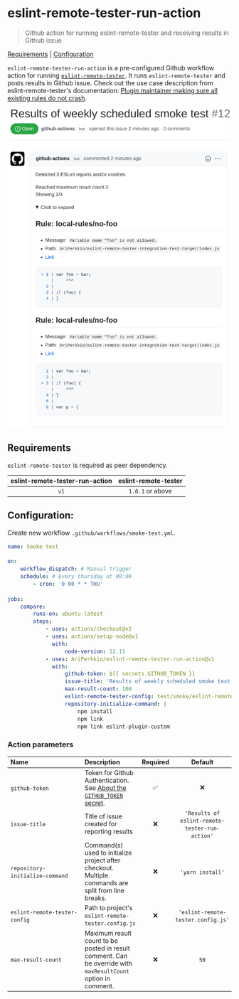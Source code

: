 # eslint-remote-tester-run-action

> Github action for running eslint-remote-tester and receiving results in Github issue

[Requirements](#requirements) | [Configuration](#configuration)

`eslint-remote-tester-run-action` is a pre-configured Github workflow action for running [`eslint-remote-tester`](https://github.com/AriPerkkio/eslint-remote-tester).
It runs `eslint-remote-tester` and posts results in Github issue.
Check out the use case description from eslint-remote-tester's documentation: [Plugin maintainer making sure all existing rules do not crash](https://github.com/AriPerkkio/eslint-remote-tester#plugin-maintainer-making-sure-all-existing-rules-do-not-crash).

<p align="center">
  <img width="640" src="https://raw.githubusercontent.com/AriPerkkio/eslint-remote-tester-run-action/HEAD/docs/demo.png">
</p>

## Requirements

`eslint-remote-tester` is required as peer dependency.

| eslint-remote-tester-run-action | eslint-remote-tester |
| :-----------------------------: | :------------------: |
|              `v1`               |   `1.0.1` or above   |

## Configuration:

Create new workflow `.github/workflows/smoke-test.yml`.

```yml
name: Smoke test

on:
    workflow_dispatch: # Manual trigger
    schedule: # Every thursday at 00:00
        - cron: '0 00 * * THU'

jobs:
    compare:
        runs-on: ubuntu-latest
        steps:
            - uses: actions/checkout@v2
            - uses: actions/setup-node@v1
              with:
                  node-version: 12.11
            - uses: AriPerkkio/eslint-remote-tester-run-action@v1
              with:
                  github-token: ${{ secrets.GITHUB_TOKEN }}
                  issue-title: 'Results of weekly scheduled smoke test'
                  max-result-count: 100
                  eslint-remote-tester-config: test/smoke/eslint-remote-tester.config.js
                  repository-initialize-command: |
                      npm install
                      npm link
                      npm link eslint-plugin-custom
```

### Action parameters

| Name&nbsp;&nbsp;&nbsp;&nbsp;&nbsp;&nbsp;&nbsp;&nbsp;&nbsp;&nbsp;&nbsp;&nbsp;&nbsp;&nbsp;&nbsp;&nbsp;&nbsp;&nbsp;&nbsp;&nbsp;&nbsp;&nbsp;&nbsp;&nbsp;&nbsp;&nbsp;&nbsp;&nbsp;&nbsp;&nbsp; | Description                                                                                                                                                                      |      Required      |                    Default                     | Example                                                         |
| :--------------------------------------------------------------------------------------------------------------------------------------------------------------------------------------- | :------------------------------------------------------------------------------------------------------------------------------------------------------------------------------- | :----------------: | :--------------------------------------------: | :-------------------------------------------------------------- |
| `github-token`                                                                                                                                                                           | Token for Github Authentication. See [About the `GITHUB_TOKEN` secret](https://docs.github.com/en/actions/reference/authentication-in-a-workflow#about-the-github_token-secret). | :white_check_mark: |                      :x:                       | `${{secrets.GITHUB_TOKEN}}`                                     |
| `issue-title`                                                                                                                                                                            | Title of issue created for reporting results                                                                                                                                     |        :x:         | `'Results of eslint-remote-tester-run-action'` | `'Results of weekly scheduled smoke test'`                      |
| `repository-initialize-command`                                                                                                                                                          | Command(s) used to initialize project after checkout. Multiple commands are split from line breaks.                                                                              |        :x:         |                `'yarn install'`                | `'yarn install \n yarn link \n yarn link eslint-plugin-custom'` |
| `eslint-remote-tester-config`                                                                                                                                                            | Path to project's `eslint-remote-tester.config.js`                                                                                                                               |        :x:         |       `'eslint-remote-tester.config.js'`       | `./path/to/custom.config.js`                                    |
| `max-result-count`                                                                                                                                                                       | Maximum result count to be posted in result comment. Can be override with `maxResultCount` option in comment.                                                                    |        :x:         |                      `50`                      | `100`                                                           |
